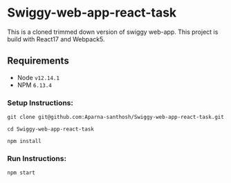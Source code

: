 # Swiggy-web-app-react-task

This is a cloned trimmed down version of swiggy web-app.
This project is build with React17 and Webpack5.

## Requirements

- Node `v12.14.1`
- NPM `6.13.4`

### Setup Instructions:

`git clone git@github.com:Aparna-santhosh/Swiggy-web-app-react-task.git`

`cd Swiggy-web-app-react-task`

`npm install`

### Run Instructions:

`npm start`
